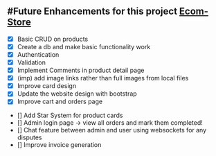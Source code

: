 ## #Future Enhancements for this project [Ecom-Store](https://github.com/harsh-haria/ecom-store.git)

- [x] Basic CRUD on products
- [x] Create a db and make basic functionality work
- [x] Authentication
- [x] Validation
- [x] Implement Comments in product detail page
- [x] (imp) add image links rather than full images from local files
- [x] Improve card design
- [x] Update the website design with bootstrap
- [x] Improve cart and orders page
- [] Add Star System for product cards
- [] Admin login page -> view all orders and mark them completed!
- [] Chat feature between admin and user using websockets for any disputes
- [] Improve invoice generation
